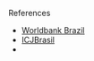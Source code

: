 References
- [Worldbank Brazil](https://data.worldbank.org/country/BR)
- [ICJBrasil](https://bibliotecadigital.fgv.br/dspace/handle/10438/6618)
- 